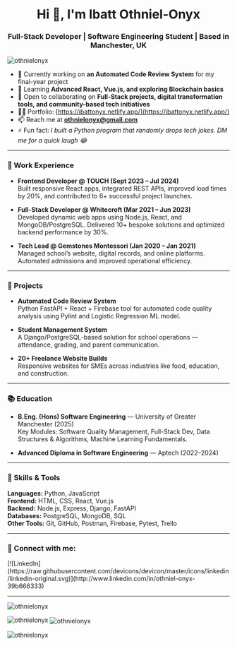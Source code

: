 <h1 align="center">Hi 👋, I'm Ibatt Othniel-Onyx</h1>
<h3 align="center">Full-Stack Developer | Software Engineering Student | Based in Manchester, UK</h3>

<p align="left"> <img src="https://komarev.com/ghpvc/?username=othnielonyx&label=Profile%20views&color=0e75b6&style=flat" alt="othnielonyx" /> </p>

- 🔭 Currently working on **an Automated Code Review System** for my final-year project  
- 🌱 Learning **Advanced React, Vue.js, and exploring Blockchain basics**
- 👯 Open to collaborating on **Full-Stack projects, digital transformation tools, and community-based tech initiatives**
- 👨‍💻 Portfolio: [https://ibattonyx.netlify.app/](https://ibattonyx.netlify.app/)
- 📫 Reach me at **othnielonyx@gmail.com**
- ⚡ Fun fact: *I built a Python program that randomly drops tech jokes. DM me for a quick laugh 😂*

---

<h3 align="left">💼 Work Experience</h3>

- **Frontend Developer @ TOUCH (Sept 2023 – Jul 2024)**  
Built responsive React apps, integrated REST APIs, improved load times by 20%, and contributed to 6+ successful project launches.

- **Full-Stack Developer @ Whitecroft (Mar 2021 – Jun 2023)**  
Developed dynamic web apps using Node.js, React, and MongoDB/PostgreSQL. Delivered 10+ bespoke solutions and optimized backend performance by 30%.

- **Tech Lead @ Gemstones Montessori (Jan 2020 – Jan 2021)**  
Managed school’s website, digital records, and online platforms. Automated admissions and improved operational efficiency.

---

<h3 align="left">🚀 Projects</h3>

- **Automated Code Review System**  
Python FastAPI + React + Firebase tool for automated code quality analysis using Pylint and Logistic Regression ML model.

- **Student Management System**  
A Django/PostgreSQL-based solution for school operations — attendance, grading, and parent communication.

- **20+ Freelance Website Builds**  
Responsive websites for SMEs across industries like food, education, and construction.

---

<h3 align="left">📚 Education</h3>

- **B.Eng. (Hons) Software Engineering** — University of Greater Manchester (2025)  
Key Modules: Software Quality Management, Full-Stack Dev, Data Structures & Algorithms, Machine Learning Fundamentals.

- **Advanced Diploma in Software Engineering** — Aptech (2022–2024)

---

<h3 align="left">💪 Skills & Tools</h3>

**Languages:** Python, JavaScript  
**Frontend:** HTML, CSS, React, Vue.js  
**Backend:** Node.js, Express, Django, FastAPI  
**Databases:** PostgreSQL, MongoDB, SQL  
**Other Tools:** Git, GitHub, Postman, Firebase, Pytest, Trello

---

<h3 align="left">🔗 Connect with me:</h3>
[![LinkedIn](https://raw.githubusercontent.com/devicons/devicon/master/icons/linkedin/linkedin-original.svg)](http://www.linkedin.com/in/othniel-onyx-39b666333)

---

<p align="left">
  <img src="https://github-profile-trophy.vercel.app/?username=othnielonyx&theme=onedark" alt="othnielonyx" />
</p>

<p>
  <img align="left" src="https://github-readme-stats.vercel.app/api/top-langs/?username=othnielonyx&layout=compact" alt="othnielonyx" />
</p>

<p>&nbsp;<img align="center" src="https://github-readme-stats.vercel.app/api?username=othnielonyx&show_icons=true" alt="othnielonyx" /></p>

<p><img align="center" src="https://github-readme-streak-stats.herokuapp.com/?user=othnielonyx" alt="othnielonyx" /></p>
